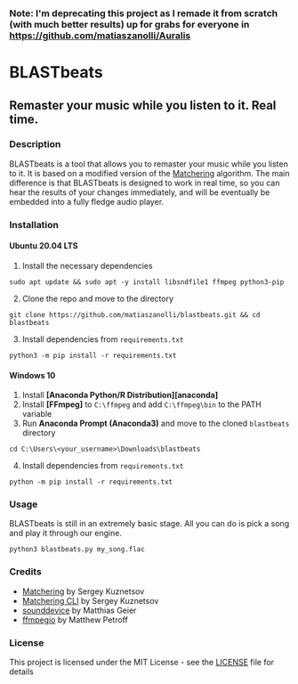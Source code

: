 ### Note: I'm deprecating this project as I remade it from scratch (with much better results) up for grabs for everyone in https://github.com/matiaszanolli/Auralis

# BLASTbeats

## Remaster your music while you listen to it. Real time.

### Description
BLASTbeats is a tool that allows you to remaster your music while you listen to it. It is based on a modified version of the [Matchering](https://sergree.github.io/matchering/) algorithm. The main difference is that BLASTbeats is designed to work in real time, so you can hear the results of your changes immediately, and will be eventually be embedded into a fully fledge audio player.

### Installation
#### Ubuntu 20.04 LTS
1. Install the necessary dependencies
```
sudo apt update && sudo apt -y install libsndfile1 ffmpeg python3-pip
```
2. Clone the repo and move to the directory
```
git clone https://github.com/matiaszanolli/blastbeats.git && cd blastbeats
```
3. Install dependencies from `requirements.txt`
```
python3 -m pip install -r requirements.txt
```
#### Windows 10
1. Install **[Anaconda Python/R Distribution][anaconda]**
2. Install **[FFmpeg]** to `C:\ffmpeg` and add `C:\ffmpeg\bin` to the PATH variable
3. Run **Anaconda Prompt (Anaconda3)** and move to the cloned `blastbeats` directory
```
cd C:\Users\<your_username>\Downloads\blastbeats
```
4. Install dependencies from `requirements.txt`
```
python -m pip install -r requirements.txt
```

### Usage
BLASTbeats is still in an extremely basic stage. All you can do is pick a song and play it through our engine.

```
python3 blastbeats.py my_song.flac
```

### Credits
- [Matchering](https://sergree.github.io/matchering/) by Sergey Kuznetsov
- [Matchering CLI](https://github.com/sergree/matchering-cli) by Sergey Kuznetsov
- [sounddevice](https://python-sounddevice.readthedocs.io/en/0.4.1/) by Matthias Geier
- [ffmpegio](https://github.com/python-ffmpegio/python-ffmpegio) by Matthew Petroff

### License
This project is licensed under the MIT License - see the [LICENSE](LICENSE) file for details
